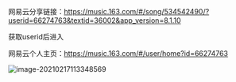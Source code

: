 网易云分享链接：https://music.163.com/#/song/534542490/?userid=66274763&textid=36002&app_version=8.1.10

获取userid后进入

网易云个人主页：https://music.163.com/#/user/home?id=66274763

![image-20210217113348569](https://gitee.com/chrisxyq/picgo/raw/master/img/image-20210217113348569.png)